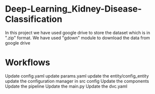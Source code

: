 # Deep-Learning_Kidney-Disease-Classification

In this project we have used google drive to store the dataset which is in ".zip" format. We have used "gdown" module to download the data from google drive

# Workflows

Update config.yaml
update params.yaml
update the entity/config_entity
update the configuration manager in src config
Update the components
Update the pipeline
Update the main.py
Update the dvc.yaml